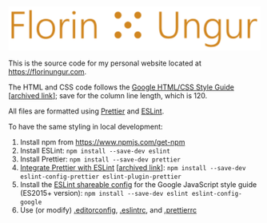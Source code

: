 ![logo](img/logo/logo.svg)

This is the source code for my personal website located at https://florinungur.com.

The HTML and CSS code follows the [Google HTML/CSS Style Guide](https://google.github.io/styleguide/htmlcssguide.html) [[archived link](https://web.archive.org/web/20200626172027/https://google.github.io/styleguide/htmlcssguide.html)]; save for the column line length, which is 120.

All files are formatted using [Prettier](https://github.com/prettier/prettier-vscode) and [ESLint](https://github.com/eslint/eslint).

To have the same styling in local development:

1. Install npm from https://www.npmjs.com/get-npm
2. Install ESLint: `npm install --save-dev eslint`
3. Install Prettier: `npm install --save-dev prettier`
4. [Integrate Prettier with ESLint](https://prettier.io/docs/en/integrating-with-linters.html) [[archived link](https://web.archive.org/web/20200523074325/https://prettier.io/docs/en/integrating-with-linters.html)]: `npm install --save-dev eslint-config-prettier eslint-plugin-prettier`
5. Install the [ESLint shareable config](https://github.com/google/eslint-config-google) for the Google JavaScript style guide (ES2015+ version): `npm install --save-dev eslint eslint-config-google`
6. Use (or modify) [.editorconfig](.editorconfig), [.eslintrc](.eslintrc), and [.prettierrc](.prettierrc)